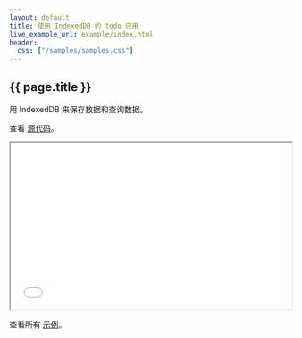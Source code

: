 ```yaml
---
layout: default
title: 使用 IndexedDB 的 todo 应用
live_example_url: example/index.html
header:
  css: ["/samples/samples.css"]
---
```


## {{ page.title }}

用 IndexedDB 来保存数据和查询数据。

查看
[源代码](https://github.com/dart-lang/dart-samples/tree/master/web/html5/indexeddb)。

<iframe class="running-app-frame"
        style="height:300px;width:100%;"
        src="{{page.live_example_url}}">
</iframe>

查看所有 [示例](/samples/)。
